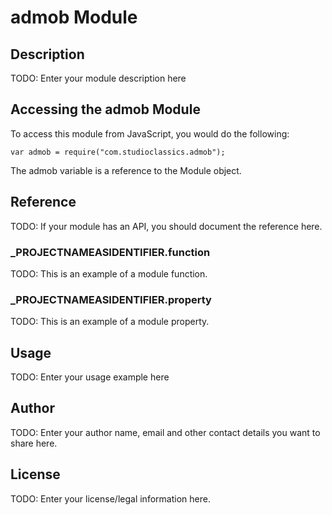 # admob Module

## Description

TODO: Enter your module description here

## Accessing the admob Module

To access this module from JavaScript, you would do the following:

	var admob = require("com.studioclassics.admob");

The admob variable is a reference to the Module object.	

## Reference

TODO: If your module has an API, you should document
the reference here.

### ___PROJECTNAMEASIDENTIFIER__.function

TODO: This is an example of a module function.

### ___PROJECTNAMEASIDENTIFIER__.property

TODO: This is an example of a module property.

## Usage

TODO: Enter your usage example here

## Author

TODO: Enter your author name, email and other contact
details you want to share here. 

## License

TODO: Enter your license/legal information here.
